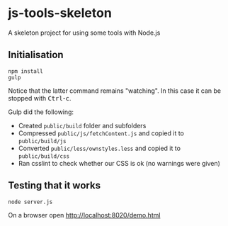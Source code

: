 # js-tools-skeleton
A skeleton project for using some tools with Node.js

## Initialisation

```
npm install
gulp
```

Notice that the latter command remains "watching". In this case it can be stopped with <kbd>Ctrl</kbd>-<kbd>c</kbd>.

Gulp did the following:
* Created ```public/build``` folder and subfolders
* Compressed ```public/js/fetchContent.js``` and copied it to ```public/build/js```
* Converted ```public/less/ownstyles.less``` and copied it to ```public/build/css```
* Ran csslint to check whether our CSS is ok (no warnings were given)

## Testing that it works

```
node server.js
```

On a browser open [http://localhost:8020/demo.html](http://localhost:8020/demo.html)
